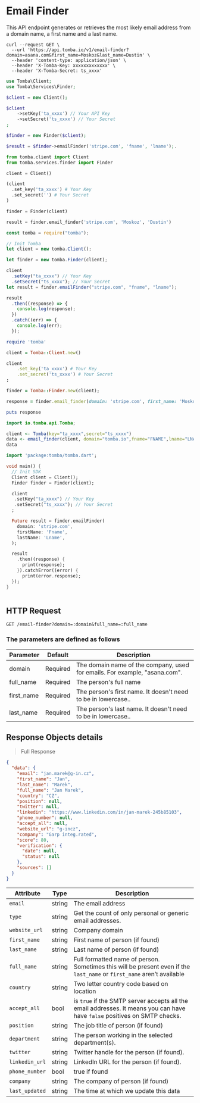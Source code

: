 # Email Finder

This API endpoint generates or retrieves the most likely email address from a domain name, a first name and a last name.

```shell
curl --request GET \
  --url 'https://api.tomba.io/v1/email-finder?domain=asana.com&first_name=Moskoz&last_name=Dustin' \
  --header 'content-type: application/json' \
  --header 'X-Tomba-Key: xxxxxxxxxxxxx' \
  --header 'X-Tomba-Secret: ts_xxxx'
```

```php
use Tomba\Client;
use Tomba\Services\Finder;

$client = new Client();

$client
    ->setKey('ta_xxxx') // Your API Key
    ->setSecret('ts_xxxx') // Your Secret
;

$finder = new Finder($client);

$result = $finder->emailFinder('stripe.com', 'fname', 'lname');.

```

```python
from tomba.client import Client
from tomba.services.finder import Finder

client = Client()

(client
  .set_key('ta_xxxx') # Your Key
  .set_secret('') # Your Secret
)

finder = Finder(client)

result = finder.email_finder('stripe.com', 'Moskoz', 'Dustin')

```

```javascript
const tomba = require("tomba");

// Init Tomba
let client = new tomba.Client();

let finder = new tomba.Finder(client);

client
  .setKey("ta_xxxx") // Your Key
  .setSecret("ts_xxxx"); // Your Secret
let result = finder.emailFinder("stripe.com", "fname", "lname");

result
  .then((response) => {
    console.log(response);
  })
  .catch((err) => {
    console.log(err);
  });
```

```ruby
require 'tomba'

client = Tomba::Client.new()

client
    .set_key('ta_xxxx') # Your Key
    .set_secret('ts_xxxx') # Your Secret
;

finder = Tomba::Finder.new(client);

response = finder.email_finder(domain: 'stripe.com', first_name: 'Moskoz', last_name: 'Dustin');

puts response

```

```java
import io.tomba.api.Tomba;

```

```r
client <- Tomba(key="ta_xxxx",secret="ts_xxxx")
data <- email_finder(client, domain="tomba.io",fname="FNAME",lname="LNAME")
data
```

```dart
import 'package:tomba/tomba.dart';

void main() {
  // Init SDK
  Client client = Client();
  Finder finder = Finder(client);

  client
   .setKey("ta_xxxx") // Your Key
   .setSecret("ts_xxxx"); // Your Secret
  ;

  Future result = finder.emailFinder(
    domain: 'stripe.com',
    firstName: 'Fname',
    lastName: 'Lname',
  );

  result
    .then((response) {
      print(response);
    }).catchError((error) {
      print(error.response);
  });
}

```

```powershell

```

## HTTP Request

`GET /email-finder?domain=:domain&full_name=:full_name`

### The parameters are defined as follows

| Parameter  | Default  | Description                                                                |
| ---------- | -------- | -------------------------------------------------------------------------- |
| domain     | Required | The domain name of the company, used for emails. For example, "asana.com". |
| full_name  | Required | The person's full name                                                     |
| first_name | Required | The person's first name. It doesn't need to be in lowercase..              |
| last_name  | Required | The person's last name. It doesn't need to be in lowercase..               |

## Response Objects details

> Full Response

```json
{
  "data": {
    "email": "jan.marek@g-in.cz",
    "first_name": "Jan",
    "last_name": "Marek",
    "full_name": "Jan Marek",
    "country": "CZ",
    "position": null,
    "twitter": null,
    "linkedin": "https://www.linkedin.com/in/jan-marek-245b85103",
    "phone_number": null,
    "accept_all": null,
    "website_url": "g-incz",
    "company": "Garp integ.rated",
    "score": 80,
    "verification": {
      "date": null,
      "status": null
    },
    "sources": []
  }
}
```

| Attribute      | Type   | Description                                                                                                                |
| -------------- | ------ | -------------------------------------------------------------------------------------------------------------------------- |
| `email`        | string | The email address                                                                                                          |
| `type`         | string | Get the count of only personal or generic email addresses.                                                                 |
| `website_url`  | string | Company domain                                                                                                             |
| `first_name`   | string | First name of person (if found)                                                                                            |
| `last_name`    | string | Last name of person (if found)                                                                                             |
| `full_name`    | string | Full formatted name of person. Sometimes this will be present even if the `last_name` or `first_name` aren’t available     |
| `country`      | string | Two letter country code based on location                                                                                  |
| `accept_all`   | bool   | is `true` if the SMTP server accepts all the email addresses. It means you can have have `false` positives on SMTP checks. |
| `position`     | string | The job title of person (if found)                                                                                         |
| `department`   | string | The person working in the selected department(s).                                                                          |
| `twitter`      | string | Twitter handle for the person (if found).                                                                                  |
| `linkedin_url` | string | LinkedIn URL for the person (if found).                                                                                    |
| `phone_number` | bool   | true if found                                                                                                              |
| `company`      | string | The company of person (if found)                                                                                           |
| `last_updated` | string | The time at which we update this data                                                                                      |
